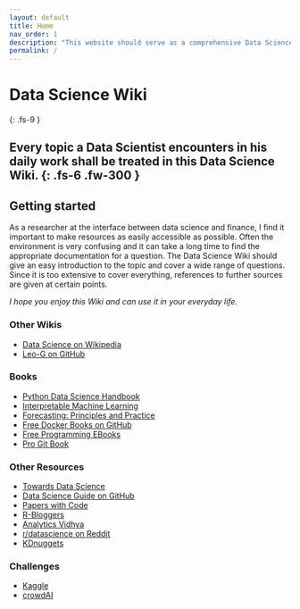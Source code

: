 ```yaml
---
layout: default
title: Home
nav_order: 1
description: "This website should serve as a comprehensive Data Science Wiki."
permalink: /
---
```


# Data Science Wiki
{: .fs-9 }

Every topic a Data Scientist encounters in his daily work shall be treated in this Data Science Wiki.
{: .fs-6 .fw-300 }
---

## Getting started

As a researcher at the interface between data science and finance, I find it important to make resources as easily accessible as possible. Often the environment is very confusing and it can take a long time to find the appropriate documentation for a question. The Data Science Wiki should give an easy introduction to the topic and cover a wide range of questions. Since it is too extensive to cover everything, references to further sources are given at certain points.

*I hope you enjoy this Wiki and can use it in your everyday life.*

### Other Wikis

- [Data Science on Wikipedia](https://en.wikipedia.org/wiki/Data_science)
- [Leo-G on GitHub](https://github.com/Leo-G/Data-Science-Wiki)

### Books

- [Python Data Science Handbook](https://github.com/jakevdp/PythonDataScienceHandbook)
- [Interpretable Machine Learning](https://christophm.github.io/interpretable-ml-book/)
- [Forecasting: Principles and Practice](https://otexts.com/fpp3/)
- [Free Docker Books on GitHub](https://github.com/anzhihe/Free-Docker-Books)
- [Free Programming EBooks](https://github.com/EbookFoundation/free-programming-books)
- [Pro Git Book](https://git-scm.com/book/en/v2)

### Other Resources

- [Towards Data Science](https://towardsdatascience.com/)
- [Data Science Guide on GitHub](https://datascienceguide.github.io/outline)
- [Papers with Code](https://paperswithcode.com/)
- [R-Bloggers](https://www.r-bloggers.com/)
- [Analytics Vidhya](https://www.analyticsvidhya.com/blog/)
- [r/datascience on Reddit](https://www.reddit.com/r/datascience/)
- [KDnuggets](https://www.kdnuggets.com/)

### Challenges

- [Kaggle](https://www.kaggle.com/)
- [crowdAI](https://www.crowdai.org/)